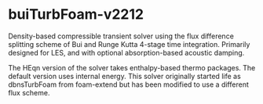 # buiTurbFoam-v2212
Density-based compressible transient solver using the flux difference splitting scheme of Bui and Runge Kutta 4-stage time integration.  Primarily designed for LES, and with optional absorption-based acoustic damping.

The HEqn version of the solver takes enthalpy-based thermo packages.  The default version uses internal energy.  This solver originally started life as dbnsTurbFoam from foam-extend but has been modified to use a different flux scheme.
